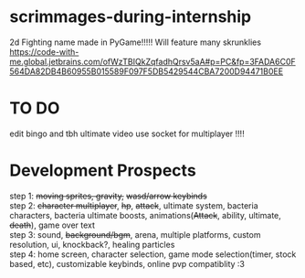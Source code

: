 # scrimmages-during-internship
2d Fighting name made in PyGame!!!!!
Will feature many skrunklies
https://code-with-me.global.jetbrains.com/ofWzTBIQkZqfadhQrsv5aA#p=PC&fp=3FADA6C0F564DA82DB4B60955B015589F097F5DB5429544CBA7200D94471B0EE
# TO DO
edit bingo and tbh ultimate video 
use socket for multiplayer !!!!  




# Development Prospects
step 1: ~~moving sprites, gravity,~~ ~~wasd/arrow keybinds~~  
step 2: ~~character multiplayer~~, ~~hp~~, ~~attack~~, ultimate system, bacteria characters, bacteria ultimate boosts, animations(~~Attack~~, ability, ultimate, ~~death~~), game over text  
step 3: sound, ~~background/bgm~~, arena, multiple platforms, custom resolution, ui, knockback?, healing particles  
step 4: home screen, character selection, game mode selection(timer, stock based, etc), customizable keybinds, online pvp compatiblity :3
